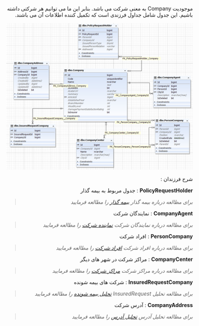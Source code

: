 <div align="right" dir="rtl">

موجودیت Company به معنی شرکت می باشد. بنابر این ما می توانیم هر شرکتی داشته باشیم. این جدول شامل جداول فرزندی است که تکمیل کننده اطلاعات آن می باشند.



![](Company.PNG)

شرح فرزندان :

**PolicyRequestHolder** : جدول مربوط به بیمه گذار

>*برای مطالعه درباره بیمه گذار [بیمه گذار](./PolicyRequestHolder.md) را مطالعه فرمایید*

**CompanyAgent** : نمایندگان شرکت

>*برای مطالعه درباره نمایندگان شرکت [نماینده شرکت](./CompanyAgent.md) را مطالعه فرمایید*

**PersonCompany** : افراد شرکت

>*برای مطالعه درباره افراد شرکت [افراد شرکت](./PersonCompany.md) را مطالعه فرمایید*

**CompanyCenter** : مراکز شرکت در شهر های دیگر

>*برای مطالعه درباره مراکز شرکت [مراکز شرکت](./CompanyCenter.md) را مطالعه فرمایید*

**InsuredRequestCompany** : شرکت های بیمه شونده

 >*برای مطالعه تحلیل InsuredRequest [تحلیل بیمه شونده](./InsuredRequest.md) را مطالعه فرمایید*

 **CompanyAddress** : آدرس شرکت

   >*برای مطالعه تحلیل آدرس [تحلیل آدرس](./Address.md) را مطالعه فرمایید*



</div>